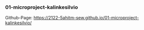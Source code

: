 ### 01-microproject-kalinkesilvio 
Github-Page: https://2122-5ahitm-sew.github.io/01-microproject-kalinkesilvio/